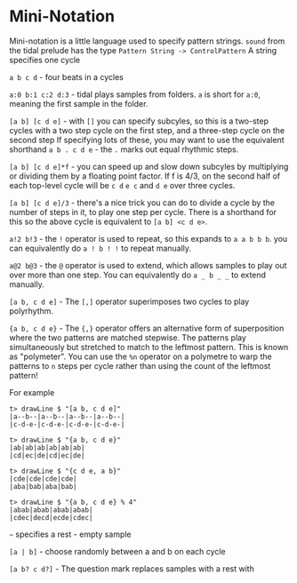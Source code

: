 # Mini-Notation
Mini-notation is a little language used to specify pattern strings.
`sound` from the tidal prelude has the type `Pattern String -> ControlPattern`
A string specifies one cycle

`a b c d` - four beats in a cycles

`a:0 b:1 c:2 d:3` - tidal plays samples from folders. `a` is short for `a:0`,
meaning the first sample in the folder.

`[a b] [c d e]` - with `[]` you can specify subcyles, so this is a two-step cycles
with a two step cycle on the first step, and a three-step cycle on the second step
If specifying lots of these, you may want to use the equivalent shorthand
`a b . c d e` - the `.` marks out equal rhythmic steps.

`[a b] [c d e]*f` - you can speed up and slow down subcyles by multiplying or
dividing them by a floating point factor. If f is 4/3, on the second half
of each top-level cycle will be `c d` `e c` and `d e` over three cycles.

`[a b] [c d e]/3` - there's a nice trick you can do to divide a cycle by the
number of steps in it, to play one step per cycle. There is a shorthand for this
so the above cycle is equivalent to `[a b] <c d e>`.

`a!2 b!3` - the `!` operator is used to repeat, so this expands to `a a b b b`.
you can equivalently do `a ! b ! !` to repeat manually.

`a@2 b@3` - the `@` operator is used to extend, which allows samples to play
out over more than one step. You can equivalently do `a _ b _ _` to extend manually.

`[a b, c d e]` - The `[,]` operator superimposes two cycles to play polyrhythm.

`{a b, c d e}` - The `{,}` operator offers an alternative form of superposition
where the two patterns are matched stepwise. The patterns play simultaneously
but stretched to match to the leftmost pattern. This is known as "polymeter".
You can use the `%n` operator on a polymetre to warp the patterns to `n`
steps per cycle rather than using the count of the leftmost pattern!

For example
```
t> drawLine $ "[a b, c d e]"
|a--b--|a--b--|a--b--|a--b--|
|c-d-e-|c-d-e-|c-d-e-|c-d-e-|

t> drawLine $ "{a b, c d e}"
|ab|ab|ab|ab|ab|ab|
|cd|ec|de|cd|ec|de|

t> drawLine $ "{c d e, a b}"
|cde|cde|cde|cde|
|aba|bab|aba|bab|

t> drawLine $ "{a b, c d e} % 4"
|abab|abab|abab|abab|
|cdec|decd|ecde|cdec|
```

`~` specifies a rest - empty sample

`[a | b]` - choose randomly between a and b on each cycle

`[a b? c d?]` - The question mark replaces samples with a rest with  
